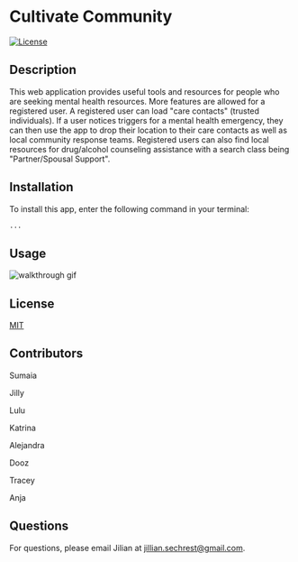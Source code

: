 # Cultivate Community

[![License](https://img.shields.io/badge/License-MIT-brightgreen.svg)](https://opensource.org/licenses/MIT)

## Description
This web application provides useful tools and resources for people who are seeking mental health resources. More features are allowed for a registered user. A registered user can load "care contacts" (trusted individuals). If a user notices triggers for a mental health emergency, they can then use the app to drop their location to their care contacts as well as local community response teams. Registered users can also find local resources for drug/alcohol counseling assistance with a search class being "Partner/Spousal Support".

## Installation
To install this app, enter the following command in your terminal:
```sh
...
```

## Usage
![walkthrough gif](./assets/images/walkthrough.gif)

## License
[MIT](https://opensource.org/licenses/MIT)

## Contributors
Sumaia

Jilly

Lulu

Katrina

Alejandra

Dooz

Tracey

Anja

## Questions
For questions, please email Jilian at [jillian.sechrest@gmail.com](mailto:jillian.sechrest@gmail.com).
